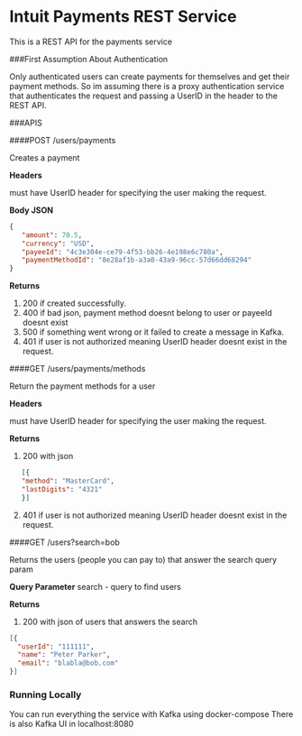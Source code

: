 # Intuit Payments REST Service

This is a REST API for the payments service

###First Assumption About Authentication

Only authenticated users can create payments for themselves and get their payment methods.
So im assuming there is a proxy authentication service that authenticates the request and passing a UserID in the header to the REST API.

###APIS

####POST /users/payments 

Creates a payment

**Headers**

must have UserID header for specifying the user making the request.

**Body JSON**
```json
{
   "amount": 70.5,
   "currency": "USD",
   "payeeId": "4c3e304e-ce79-4f53-bb26-4e198e6c780a",
   "paymentMethodId": "8e28af1b-a3a0-43a9-96cc-57d66dd68294"
}
```

**Returns**
1. 200 if created successfully.
2. 400 if bad json, payment method doesnt belong to user or payeeId doesnt exist
3. 500 if something went wrong or it failed to create a message in Kafka.
4. 401 if user is not authorized meaning UserID header doesnt exist in the request.


####GET /users/payments/methods

Return the payment methods for a user

**Headers**

must have UserID header for specifying the user making the request.

**Returns**

1. 200 with json
```json
   [{
   "method": "MasterCard",
   "lastDigits": "4321"
   }]
```
2. 401 if user is not authorized meaning UserID header doesnt exist in the request.


####GET /users?search=bob

Returns the users (people you can pay to) that answer the search query param

**Query Parameter** search - query to find users

**Returns**
1. 200 with json of users that answers the search
```json
[{
  "userId": "111111", 
  "name": "Peter Parker",
  "email": "blabla@bob.com"
}]
```

### Running Locally
You can run everything the service with Kafka using docker-compose
There is also Kafka UI in localhost:8080
